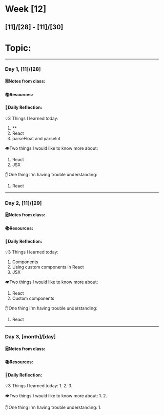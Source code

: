 # Week [12]
## [11]/[28] - [11]/[30]

# Topic:

___

### Day 1, [11]/[28]

#### 🗒️Notes from class:

#### 📚Resources:


#### 💭Daily Reflection:

💡3 Things I learned today:
1. **
2. React
3. parseFloat and parseInt

👁️Two things I would like to know more about:
1. React
2. JSX

✋One thing I'm having trouble understanding:
1. React


___

### Day 2, [11]/[29] 

#### 🗒️Notes from class:

#### 📚Resources:


#### 💭Daily Reflection:

💡3 Things I learned today:
1. Components
2. Using custom components in React
3. JSX

👁️Two things I would like to know more about:
1. React
2. Custom components

✋One thing I'm having trouble understanding:
1. React

___

### Day 3, [month]/[day]
#### 🗒️Notes from class:

#### 📚Resources:


#### 💭Daily Reflection:

💡3 Things I learned today:
1. 
2. 
3. 

👁️Two things I would like to know more about:
1. 
2. 

✋One thing I'm having trouble understanding:
1. 
 

